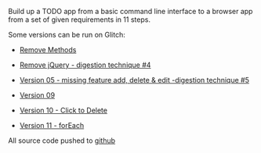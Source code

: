 Build up a TODO app from a basic command line interface to a browser app from a set of given requirements in 11 steps.

Some versions can be run on Glitch:

* [Remove Methods](https://glitch.com/edit/#!/wealthy-seasoned-machine)

* [Remove jQuery - digestion technique #4](https://glitch.com/edit/#!/voracious-rule)

* [Version 05 - missing feature add, delete & edit -digestion technique #5](https://glitch.com/edit/#!/knowledgeable-shelf)

* [Version 09](https://glitch.com/edit/#!/careful-cent)

* [Version 10 - Click to Delete](https://glitch.com/edit/#!/shine-index)

* [Version 11 - forEach](https://glitch.com/edit/#!/foil-jumbo)

All source code pushed to [github](https://github.com/rcmadden/practical_js/tree/master/practical_javascript)
